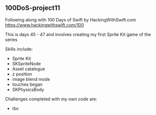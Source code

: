 ## 100DoS-project11
Following along with 100 Days of Swift by HackingWithSwift.com https://www.hackingwithswift.com/100

This is days 45 - 47 and involves creating my first Sprite Kit game of the series

Skills include:
- Sprite Kit
- SKSpriteNode
- Asset catalogue
- z position
- image blend mode
- touches began
- SKPhysicsBody

Challenges completed with my own code are:
- tbc
